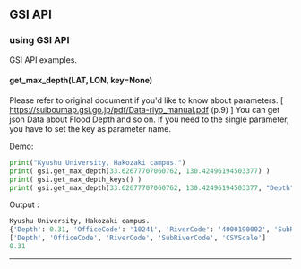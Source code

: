 ## GSI API

### using GSI API
GSI API examples.

#### get_max_depth(LAT, LON, key=None)
Please refer to original document if you'd like to know about parameters. [ https://suiboumap.gsi.go.jp/pdf/Data-riyo_manual.pdf (p.9) ]
You can get json Data about Flood Depth and so on. If you need to the single parameter, you have to set the key as parameter name.

Demo:
```python
print("Kyushu University, Hakozaki campus.")
print( gsi.get_max_depth(33.62677707060762, 130.42496194503377) )
print( gsi.get_max_depth_keys() )
print( gsi.get_max_depth(33.62677707060762, 130.42496194503377, "Depth") )
```
Output : 
```python
Kyushu University, Hakozaki campus.
{'Depth': 0.31, 'OfficeCode': '10241', 'RiverCode': '4000190002', 'SubRiverCode': '_', 'CSVScale': 0}
['Depth', 'OfficeCode', 'RiverCode', 'SubRiverCode', 'CSVScale']
0.31
```

---
